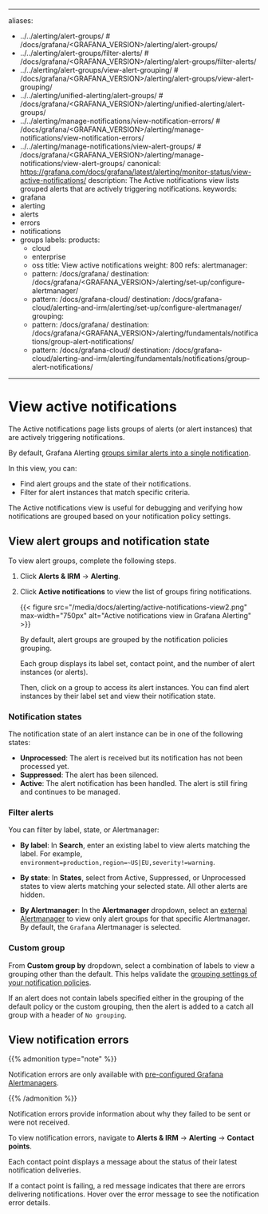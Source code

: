 -----

aliases:

- ../../alerting/alert-groups/ \# /docs/grafana/\<GRAFANA\_VERSION\>/alerting/alert-groups/
- ../../alerting/alert-groups/filter-alerts/ \# /docs/grafana/\<GRAFANA\_VERSION\>/alerting/alert-groups/filter-alerts/
- ../../alerting/alert-groups/view-alert-grouping/ \# /docs/grafana/\<GRAFANA\_VERSION\>/alerting/alert-groups/view-alert-grouping/
- ../../alerting/unified-alerting/alert-groups/ \# /docs/grafana/\<GRAFANA\_VERSION\>/alerting/unified-alerting/alert-groups/
- ../../alerting/manage-notifications/view-notification-errors/ \# /docs/grafana/\<GRAFANA\_VERSION\>/alerting/manage-notifications/view-notification-errors/
- ../../alerting/manage-notifications/view-alert-groups/ \# /docs/grafana/\<GRAFANA\_VERSION\>/alerting/manage-notifications/view-alert-groups/
  canonical: https://grafana.com/docs/grafana/latest/alerting/monitor-status/view-active-notifications/
  description: The Active notifications view lists grouped alerts that are actively triggering notifications.
  keywords:
- grafana
- alerting
- alerts
- errors
- notifications
- groups
  labels:
  products:
  - cloud
  - enterprise
  - oss
    title: View active notifications
    weight: 800
    refs:
    alertmanager:
  - pattern: /docs/grafana/
    destination: /docs/grafana/\<GRAFANA\_VERSION\>/alerting/set-up/configure-alertmanager/
  - pattern: /docs/grafana-cloud/
    destination: /docs/grafana-cloud/alerting-and-irm/alerting/set-up/configure-alertmanager/
    grouping:
  - pattern: /docs/grafana/
    destination: /docs/grafana/\<GRAFANA\_VERSION\>/alerting/fundamentals/notifications/group-alert-notifications/
  - pattern: /docs/grafana-cloud/
    destination: /docs/grafana-cloud/alerting-and-irm/alerting/fundamentals/notifications/group-alert-notifications/

-----

# View active notifications

The Active notifications page lists groups of alerts (or alert instances) that are actively triggering notifications.

By default, Grafana Alerting [groups similar alerts into a single notification](ref:grouping).

In this view, you can:

- Find alert groups and the state of their notifications.
- Filter for alert instances that match specific criteria.

The Active notifications view is useful for debugging and verifying how notifications are grouped based on your notification policy settings.

## View alert groups and notification state

To view alert groups, complete the following steps.

1. Click **Alerts & IRM** -\> **Alerting**.

2. Click **Active notifications** to view the list of groups firing notifications.
   
   {{\< figure src="/media/docs/alerting/active-notifications-view2.png" max-width="750px" alt="Active notifications view in Grafana Alerting" \>}}
   
   By default, alert groups are grouped by the notification policies grouping.
   
   Each group displays its label set, contact point, and the number of alert instances (or alerts).
   
   Then, click on a group to access its alert instances. You can find alert instances by their label set and view their notification state.

### Notification states

The notification state of an alert instance can be in one of the following states:

- **Unprocessed**: The alert is received but its notification has not been processed yet.
- **Suppressed**: The alert has been silenced.
- **Active**: The alert notification has been handled. The alert is still firing and continues to be managed.

### Filter alerts

You can filter by label, state, or Alertmanager:

- **By label**: In **Search**, enter an existing label to view alerts matching the label. For example, `environment=production,region=~US|EU,severity!=warning`.

- **By state**: In **States**, select from Active, Suppressed, or Unprocessed states to view alerts matching your selected state. All other alerts are hidden.

- **By Alertmanager**: In the **Alertmanager** dropdown, select an [external Alertmanager](ref:alertmanager) to view only alert groups for that specific Alertmanager. By default, the `Grafana` Alertmanager is selected.

### Custom group

From **Custom group by** dropdown, select a combination of labels to view a grouping other than the default. This helps validate the [grouping settings of your notification policies](ref:grouping).

If an alert does not contain labels specified either in the grouping of the default policy or the custom grouping, then the alert is added to a catch all group with a header of `No grouping`.

## View notification errors

{{% admonition type="note" %}}

Notification errors are only available with [pre-configured Grafana Alertmanagers](ref:alertmanager).

{{% /admonition %}}

Notification errors provide information about why they failed to be sent or were not received.

To view notification errors, navigate to **Alerts & IRM** -\> **Alerting** -\> **Contact points**.

Each contact point displays a message about the status of their latest notification deliveries.

If a contact point is failing, a red message indicates that there are errors delivering notifications. Hover over the error message to see the notification error details.
